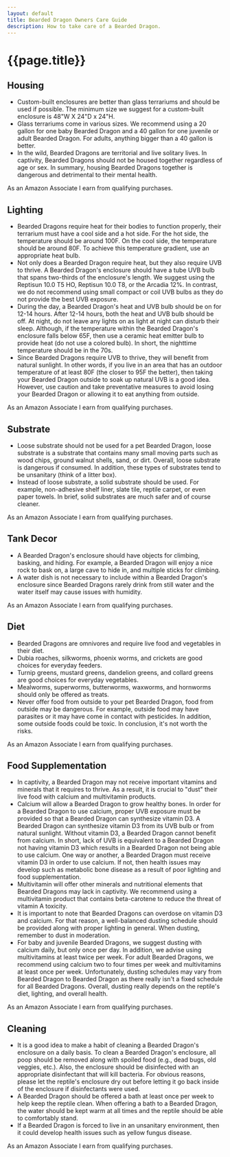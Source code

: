 ```yaml
---
layout: default
title: Bearded Dragon Owners Care Guide
description: How to take care of a Bearded Dragon.
---
```


<h1>{{page.title}}</h1>

<div>
    <!-- Housing -->
    <div>
        <h2>Housing</h2>
            <ul>
                <li>Custom-built enclosures are better than glass terrariums and should be 
                used if possible. The minimum size we suggest for a custom-built 
                enclosure is 48"W X 24"D x 24"H.</li>
                <li>Glass terrariums come in various sizes. We recommend using a 20 gallon 
                for one baby Bearded Dragon and a 40 gallon for one juvenile or adult Bearded Dragon. 
                For adults, anything bigger than a 40 gallon is better.</li>
                <li>In the wild, Bearded Dragons are territorial and live solitary lives. In captivity, Bearded 
                Dragons should not be housed together regardless of age or sex. In summary, housing Bearded 
                Dragons together is dangerous and detrimental to their mental health.</li>
            </ul>
            <!-- Amazon native ad -->
            <p>As an Amazon Associate I earn from qualifying purchases.</p>
            <script type="text/javascript">
            amzn_assoc_placement = "adunit0";
            amzn_assoc_tracking_id = "beardeddragonownerswebsite-20";
            amzn_assoc_ad_mode = "manual";
            amzn_assoc_ad_type = "smart";
            amzn_assoc_marketplace = "amazon";
            amzn_assoc_region = "US";
            amzn_assoc_linkid = "d22726afbe82757206628ac253042fa8";
            amzn_assoc_asins = "B01N5FJ3E4,B077QHSYWX,B07CV797LC,B07KP2D42W";
            amzn_assoc_search_bar = "true";
            amzn_assoc_title = "Shop Enclosures on Amazon";
            </script>
            <script src="//z-na.amazon-adsystem.com/widgets/onejs?MarketPlace=US"></script>
    </div>
    <!-- Lighting -->
    <div>
        <h2>Lighting</h2>
            <ul>
                <li>Bearded Dragons require heat for their bodies to function properly, their 
                terrarium must have a cool side and a hot side. For the hot side, the temperature 
                should be around 100F. On the cool side, the temperature should be around 80F. To 
                achieve this temperature gradient, use an appropriate heat bulb.</li>
                <!--  -->
                <li>Not only does a Bearded Dragon require heat, but they also require UVB to thrive. A 
                Bearded Dragon's enclosure should have a tube UVB bulb that spans two-thirds of the 
                enclosure's length. We suggest using the Reptisun 10.0 T5 HO, Reptisun 10.0 T8, or 
                the Arcadia 12%. In contrast, we do not recommend using small compact or coil UVB 
                bulbs as they do not provide the best UVB exposure.</li>
                <!--  -->
                <li>During the day, a Bearded Dragon's heat and UVB bulb should be on for 12-14 hours. After 
                12-14 hours, both the heat and UVB bulb should be off. At night, do not leave any lights on 
                as light at night can disturb their sleep. Although, if the temperature within the Bearded 
                Dragon's enclosure falls below 65F, then use a ceramic heat emitter bulb to provide heat 
                (do not use a colored bulb). In short, the nighttime temperature should be in the 70s.</li>
                <!--  -->
                <li>Since Bearded Dragons require UVB to thrive, they will benefit from natural sunlight. 
                In other words, if you live in an area that has an outdoor temperature of at least 80F 
                (the closer to 95F the better), then taking your Bearded Dragon outside to soak up natural 
                UVB is a good idea. However, use caution and take preventative measures to avoid losing 
                your Bearded Dragon or allowing it to eat anything from outside. </li>
            </ul>
            <!-- Amazon native ad -->
            <p>As an Amazon Associate I earn from qualifying purchases.</p>
            <script type="text/javascript">
            amzn_assoc_placement = "adunit0";
            amzn_assoc_tracking_id = "beardeddragonownerswebsite-20";
            amzn_assoc_ad_mode = "manual";
            amzn_assoc_ad_type = "smart";
            amzn_assoc_marketplace = "amazon";
            amzn_assoc_region = "US";
            amzn_assoc_linkid = "d22726afbe82757206628ac253042fa8";
            amzn_assoc_asins = "B00AQU8HAO,B00AQU8F2O,B0006L2UBU,B0002DHODG,B07H3YJB96";
            amzn_assoc_search_bar = "true";
            amzn_assoc_title = "Shop Bulbs and Fixtures on Amazon";
            </script>
            <script src="//z-na.amazon-adsystem.com/widgets/onejs?MarketPlace=US"></script>
    </div>
    <!-- Substrate -->
    <div>
        <h2>Substrate</h2>
            <ul>
                <li>Loose substrate should not be used for a pet Bearded Dragon, loose substrate is 
                a substrate that contains many small moving parts such as wood chips, ground walnut 
                shells, sand, or dirt. Overall, loose substrate is dangerous if consumed. In addition, 
                these types of substrates tend to be unsanitary (think of a litter box).</li>
                <!--  -->
                <li>Instead of loose substrate, a solid substrate should be used. For example, non-adhesive 
                shelf liner, slate tile, reptile carpet, or even paper towels. In brief, solid substrates 
                are much safer and of course cleaner.</li>
            </ul>
            <!-- Amazon native ad -->
            <p>As an Amazon Associate I earn from qualifying purchases.</p>
            <script type="text/javascript">
            amzn_assoc_placement = "adunit0";
            amzn_assoc_tracking_id = "beardeddragonownerswebsite-20";
            amzn_assoc_ad_mode = "manual";
            amzn_assoc_ad_type = "smart";
            amzn_assoc_marketplace = "amazon";
            amzn_assoc_region = "US";
            amzn_assoc_linkid = "d22726afbe82757206628ac253042fa8";
            amzn_assoc_asins = "B00C2LMN32,B000MD3NWM,B0027IQANE,B00FZGZKHW";
            amzn_assoc_search_bar = "true";
            amzn_assoc_title = "Shop Substrates on Amazon";
            </script>
            <script src="//z-na.amazon-adsystem.com/widgets/onejs?MarketPlace=US"></script>
    </div>
    <!-- Tank Decor -->
    <div>
        <h2>Tank Decor</h2>
            <ul>
                <li>A Bearded Dragon's enclosure should have objects for climbing, basking, and 
                hiding. For example, a Bearded Dragon will enjoy a nice rock to bask on, a large 
                cave to hide in, and multiple sticks for climbing.</li>
                <!--  -->
                <li>A water dish is not necessary to include within a Bearded Dragon's enclosure 
                since Bearded Dragons rarely drink from still water and the water itself may 
                cause issues with humidity.</li>
            </ul>
            <!-- Amazon native ad -->
            <p>As an Amazon Associate I earn from qualifying purchases.</p>
            <script type="text/javascript">
            amzn_assoc_placement = "adunit0";
            amzn_assoc_tracking_id = "beardeddragonownerswebsite-20";
            amzn_assoc_ad_mode = "manual";
            amzn_assoc_ad_type = "smart";
            amzn_assoc_marketplace = "amazon";
            amzn_assoc_region = "US";
            amzn_assoc_linkid = "d22726afbe82757206628ac253042fa8";
            amzn_assoc_asins = "B00176B39S,B000EVC8SM,B00C0PCIZI,B00XWWW4FC";
            amzn_assoc_search_bar = "true";
            amzn_assoc_title = "Shop Tank Decor on Amazon";
            </script>
            <script src="//z-na.amazon-adsystem.com/widgets/onejs?MarketPlace=US"></script>
    </div>
    <!-- Diet -->
    <div>
        <h2>Diet</h2>
            <ul>
                <li>Bearded Dragons are omnivores and require live food and vegetables in their diet.</li>
                <!--  -->
                <li>Dubia roaches, silkworms, phoenix worms, and crickets are good choices for everyday feeders.</li>
                <!--  -->
                <li>Turnip greens, mustard greens, dandelion greens, and collard greens are good choices for everyday vegetables.</li>
                <!--  -->
                <li>Mealworms, superworms, butterworms, waxworms, and hornworms should only be offered as treats.</li>
                <!--  -->
                <li>Never offer food from outside to your pet Bearded Dragon, food from outside may be dangerous. For example, 
                outside food may have parasites or it may have come in contact with pesticides. In addition, some outside 
                foods could be toxic. In conclusion, it's not worth the risks.</li>
            </ul>
            <!-- Amazon native ad -->
            <p>As an Amazon Associate I earn from qualifying purchases.</p>
            <script type="text/javascript">
            amzn_assoc_placement = "adunit0";
            amzn_assoc_tracking_id = "beardeddragonownerswebsite-20";
            amzn_assoc_ad_mode = "manual";
            amzn_assoc_ad_type = "smart";
            amzn_assoc_marketplace = "amazon";
            amzn_assoc_region = "US";
            amzn_assoc_linkid = "d22726afbe82757206628ac253042fa8";
            amzn_assoc_asins = "B00DXLRHVS,B008D95M30,B008PL677G,B00T24MJQ8,B0160BEKAI";
            amzn_assoc_search_bar = "true";
            amzn_assoc_title = "Shop Live Food on Amazon";
            </script>
            <script src="//z-na.amazon-adsystem.com/widgets/onejs?MarketPlace=US"></script>
    </div>
    <!-- Diet -->
    <div>
        <h2>Food Supplementation</h2>
            <ul>
                <li>In captivity, a Bearded Dragon may not receive important vitamins and minerals 
                that it requires to thrive. As a result, it is crucial to "dust" their live food 
                with calcium and multivitamin products.</li>
                <!--  -->
                <li>Calcium will allow a Bearded Dragon to grow healthy bones. In order for a Bearded 
                Dragon to use calcium, proper UVB exposure must be provided so that a Bearded Dragon can 
                synthesize vitamin D3. A Bearded Dragon can synthesize vitamin D3 from its UVB bulb or 
                from natural sunlight. Without vitamin D3, a Bearded Dragon cannot benefit from calcium. 
                In short, lack of UVB is equivalent to a Bearded Dragon not having vitamin D3 which results 
                in a Bearded Dragon not being able to use calcium. One way or another, a Bearded Dragon must 
                receive vitamin D3 in order to use calcium. If not, then health issues may 
                develop such as metabolic bone disease as a result of poor lighting and food supplementation.</li>
                <!--  -->
                <li>Multivitamin will offer other minerals and nutritional elements that Bearded 
                Dragons may lack in captivity. We recommend using a multivitamin product that contains 
                beta-carotene to reduce the threat of vitamin A toxicity.</li>
                <!--  -->
                <li>It is important to note that Bearded Dragons can overdose on vitamin D3 and 
                calcium. For that reason, a well-balanced dusting schedule should be provided along 
                with proper lighting in general. When dusting, remember to dust in moderation.</li>
                <!--  -->
                <li>For baby and juvenile Bearded Dragons, we suggest dusting with calcium daily, but only 
                once per day. In addition, we advise using multivitamins at least twice per week. For 
                adult Bearded Dragons, we recommend using calcium two to four times per week and multivitamins 
                at least once per week. Unfortunately, dusting schedules may vary from Bearded Dragon to 
                Bearded Dragon as there really isn't a fixed schedule for all Bearded Dragons. Overall, dusting 
                really depends on the reptile's diet, lighting, and overall health.</li>
            </ul>
            <!-- Amazon native ad -->
            <p>As an Amazon Associate I earn from qualifying purchases.</p>
            <script type="text/javascript">
            amzn_assoc_placement = "adunit0";
            amzn_assoc_tracking_id = "beardeddragonownerswebsite-20";
            amzn_assoc_ad_mode = "manual";
            amzn_assoc_ad_type = "smart";
            amzn_assoc_marketplace = "amazon";
            amzn_assoc_region = "US";
            amzn_assoc_linkid = "d22726afbe82757206628ac253042fa8";
            amzn_assoc_asins = "B000UJPHL8,B005FTMHFC,B00BS96G1E,B00076HT3S";
            amzn_assoc_search_bar = "true";
            amzn_assoc_title = "Shop Food Supplementation on Amazon";
            </script>
            <script src="//z-na.amazon-adsystem.com/widgets/onejs?MarketPlace=US"></script>
    </div>
    <!-- Cleaning -->
    <div>
        <h2>Cleaning</h2>
            <ul>
                <li>It is a good idea to make a habit of cleaning a Bearded Dragon's enclosure 
                on a daily basis. To clean a Bearded Dragon's enclosure, all poop should be 
                removed along with spoiled food (e.g., dead bugs, old veggies, etc.). Also, the 
                enclosure should be disinfected with an appropriate disinfectant that will kill 
                bacteria. For obvious reasons, please let the reptile's enclosure dry out before 
                letting it go back inside of the enclosure if disinfectants were used.</li>
                <!--  -->
                <li>A Bearded Dragon should be offered a bath at least once per week to help keep 
                the reptile clean. When offering a bath to a Bearded Dragon, the water should be 
                kept warm at all times and the reptile should be able to comfortably stand.</li>
                <!--  -->
                <li>If a Bearded Dragon is forced to live in an unsanitary environment, then it 
                could develop health issues such as yellow fungus disease.</li>
            </ul>
            <!-- Amazon native ad -->
            <p>As an Amazon Associate I earn from qualifying purchases.</p>
            <script type="text/javascript">
            amzn_assoc_placement = "adunit0";
            amzn_assoc_tracking_id = "beardeddragonownerswebsite-20";
            amzn_assoc_ad_mode = "manual";
            amzn_assoc_ad_type = "smart";
            amzn_assoc_marketplace = "amazon";
            amzn_assoc_region = "US";
            amzn_assoc_linkid = "d22726afbe82757206628ac253042fa8";
            amzn_assoc_asins = "B00DR25TSG,B0006G5F0S,B000OR0CHA,B00DHHLAFC";
            amzn_assoc_search_bar = "true";
            amzn_assoc_title = "Shop Cleaning Supplies on Amazon";
            </script>
            <script src="//z-na.amazon-adsystem.com/widgets/onejs?MarketPlace=US"></script>
    </div>
</div>